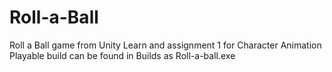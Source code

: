 # Roll-a-Ball
 Roll a Ball game from Unity Learn and assignment 1 for Character Animation
 Playable build can be found in Builds as Roll-a-ball.exe
